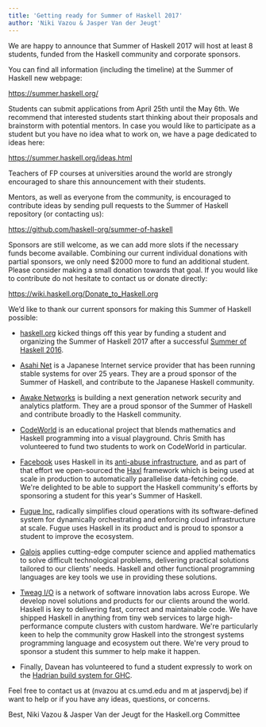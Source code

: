 ```yaml
---
title: 'Getting ready for Summer of Haskell 2017'
author: 'Niki Vazou & Jasper Van der Jeugt'
---
```


We are happy to announce that Summer of Haskell 2017 will host at least 8
students, funded from the Haskell community and corporate sponsors.

You can find all information (including the timeline) at the Summer of Haskell
new webpage:

<https://summer.haskell.org/>

Students can submit applications from April 25th until the May 6th. We recommend
that interested students start thinking about their proposals and brainstorm
with potential mentors.   In case you would like to participate as a student but
you have no idea what to work on, we have a page dedicated to ideas here:

<https://summer.haskell.org/ideas.html>

Teachers of FP courses at universities around the world are strongly encouraged
to share this announcement with their students.

Mentors, as well as everyone from the community, is encouraged to contribute
ideas by sending pull requests to the Summer of Haskell repository (or
contacting us):

<https://github.com/haskell-org/summer-of-haskell>

Sponsors are still welcome, as we can add more slots if the necessary funds
become available. Combining our current individual donations with partial
sponsors, we only need $2000 more to fund an additional student. Please consider
making a small donation towards that goal. If you would like to contribute do
not hesitate to contact us or donate directly:

<https://wiki.haskell.org/Donate_to_Haskell.org>

We’d like to thank our current sponsors for making this Summer of Haskell
possible:

- [haskell.org](http://haskell.org) kicked things off this year by funding a
  student and organizing the Summer of Haskell 2017 after a successful [Summer
  of Haskell 2016](https://mail.haskell.org/pipermail/haskell-cafe/2016-December/125702.html).

- [Asahi Net](http://asahinet.com/) is a Japanese Internet service provider that
  has been running stable systems for over 25 years.  They are a proud sponsor
  of the Summer of Haskell, and contribute to the Japanese Haskell community.

- [Awake Networks](http://www.awakenetworks.com/) is building a next generation
  network security and analytics platform.  They are a proud sponsor of the
  Summer of Haskell and contribute broadly to the Haskell community.

- [CodeWorld](http://code.world/) is an educational project that blends
  mathematics and Haskell programming into a visual playground.  Chris Smith has
  volunteered to fund two students to work on CodeWorld in particular.

- [Facebook](http://facebook.com/) uses Haskell in its [anti-abuse
  infrastructure](https://code.facebook.com/posts/745068642270222/fighting-spam-with-haskell/),
  and as part of that effort we open-sourced the
  [Haxl](https://github.com/facebook/Haxl) framework which is being used at
  scale in production to automatically parallelise data-fetching code.  We're
  delighted to be able to support the Haskell community's efforts by sponsoring
  a student for this year's Summer of Haskell.

- [Fugue Inc.](http://fugue.co/) radically simplifies cloud operations with its
  software-defined system for dynamically orchestrating and enforcing cloud
  infrastructure at scale.  Fugue uses Haskell in its product and is proud to
  sponsor a student to improve the ecosystem.

- [Galois](http://galois.com/) applies cutting-edge computer science and applied
  mathematics to solve difficult technological problems, delivering practical
  solutions tailored to our clients’ needs.  Haskell and other functional
  programming languages are key tools we use in providing these solutions.

- [Tweag I/O](http://tweag.io) is a network of software innovation labs across
  Europe. We develop novel solutions and products for our clients around the
  world. Haskell is key to delivering fast, correct and maintainable code. We
  have shipped Haskell in anything from tiny web services to large
  high-performance compute clusters with custom hardware. We're particularly
  keen to help the community grow Haskell into the strongest systems programming
  language and ecosystem out there. We're very proud to sponsor a student this
  summer to help make it happen.

- Finally, Davean has volunteered to fund a student expressly to work on the
  [Hadrian build system for GHC](/ideas.html#hadrian-ghc).

Feel free to contact us at (nvazou at cs.umd.edu and m at jaspervdj.be) if want
to help or if you have any ideas, questions, or concerns.

Best,
Niki Vazou & Jasper Van der Jeugt
for the Haskell.org Committee
